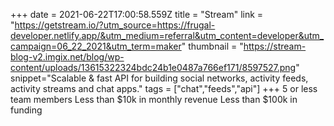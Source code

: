 +++
date = 2021-06-22T17:00:58.559Z
title = "Stream"
link = "https://getstream.io/?utm_source=https://frugal-developer.netlify.app/&utm_medium=referral&utm_content=developer&utm_campaign=06_22_2021&utm_term=maker"
thumbnail = "https://stream-blog-v2.imgix.net/blog/wp-content/uploads/13615322324bdc24b1e0487a766ef171/8597527.png"
snippet="Scalable & fast API for building social networks, activity feeds, activity streams and chat apps."
tags = ["chat","feeds","api"]
+++
5 or less team members
Less than $10k in monthly revenue
Less than $100k in funding
